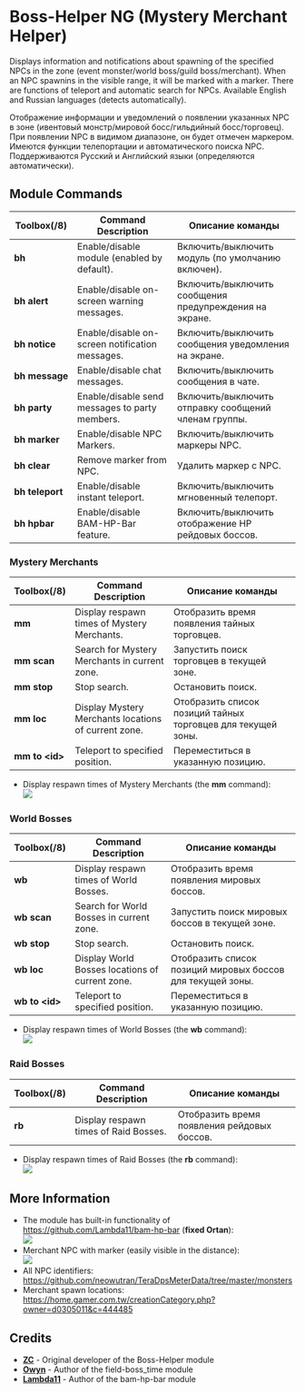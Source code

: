 # Boss-Helper NG (Mystery Merchant Helper)

Displays information and notifications about spawning of the specified NPCs in the zone (event monster/world boss/guild boss/merchant).
When an NPC spawnins in the visible range, it will be marked with a marker. There are functions of teleport and automatic search for NPCs. Available English and Russian languages (detects automatically).

Отображение информации и уведомлений о появлении указанных NPC в зоне (ивентовый монстр/мировой босс/гильдийный босс/торговец). 
При появлении NPC в видимом диапазоне, он будет отмечен маркером. Имеются функции телепортации и автоматического поиска NPC. Поддерживаются Русский и Английский языки (определяются автоматически).

## Module Commands
Toolbox(/8) | Command Description | Описание команды
--- | --- | ---
**bh** | Enable/disable module (enabled by default). | Включить/выключить модуль (по умолчанию включен).
**bh&nbsp;alert** | Enable/disable on-screen warning messages. | Включить/выключить сообщения предупреждения на экране.
**bh&nbsp;notice** | Enable/disable on-screen notification messages. | Включить/выключить сообщения уведомления на экране.
**bh&nbsp;message** | Enable/disable chat messages. | Включить/выключить сообщения в чате.
**bh&nbsp;party** | Enable/disable send messages to party members. | Включить/выключить отправку сообщений членам группы.
**bh&nbsp;marker** | Enable/disable NPC Markers. | Включить/выключить маркеры NPC.
**bh&nbsp;clear** | Remove marker from NPC. | Удалить маркер с NPC.
**bh&nbsp;teleport** | Enable/disable instant teleport. | Включить/выключить мгновенный телепорт.
**bh&nbsp;hpbar** | Enable/disable BAM-HP-Bar feature. | Включить/выключить отображение HP рейдовых боссов.

### Mystery Merchants
Toolbox(/8) | Command Description | Описание команды
--- | --- | ---
**mm** | Display respawn times of Mystery Merchants. | Отобразить время появления тайных торговцев.
**mm&nbsp;scan** | Search for Mystery Merchants in current zone. | Запустить поиск торговцев в текущей зоне.
**mm&nbsp;stop** | Stop search. | Остановить поиск.
**mm&nbsp;loc** | Display Mystery Merchants locations of current zone. | Отобразить список позиций тайных торговцев для текущей зоны.
**mm&nbsp;to&nbsp;&lt;id&gt;** | Teleport to specified position. | Переместиться в указанную позицию.

* Display respawn times of Mystery Merchants (the **mm** command):   
  ![](https://i.imgur.com/MRSGHDo.png)

### World Bosses
Toolbox(/8) | Command Description | Описание команды
--- | --- | ---
**wb** | Display respawn times of World Bosses. | Отобразить время появления мировых боссов.
**wb&nbsp;scan** | Search for World Bosses in current zone. | Запустить поиск мировых боссов в текущей зоне.
**wb&nbsp;stop** | Stop search. | Остановить поиск.
**wb&nbsp;loc** | Display World Bosses locations of current zone. | Отобразить список позиций мировых боссов для текущей зоны.
**wb&nbsp;to&nbsp;&lt;id&gt;** | Teleport to specified position. | Переместиться в указанную позицию.

* Display respawn times of World Bosses (the **wb** command):   
  ![](https://i.imgur.com/RPXfTFV.png)

### Raid Bosses
Toolbox(/8) | Command Description | Описание команды
--- | --- | ---
**rb** | Display respawn times of Raid Bosses. | Отобразить время появления рейдовых боссов.

* Display respawn times of Raid Bosses (the **rb** command):   
  ![](https://i.imgur.com/A6kpUCK.png)

## More Information

* The module has built-in functionality of https://github.com/Lambda11/bam-hp-bar (**fixed Ortan**):   
  ![](https://i.imgur.com/kLNyQJL.png)
* Merchant NPC with marker (easily visible in the distance):   
  ![](https://i.imgur.com/tdIJKJv.png)
* All NPC identifiers: https://github.com/neowutran/TeraDpsMeterData/tree/master/monsters
* Merchant spawn locations: https://home.gamer.com.tw/creationCategory.php?owner=d0305011&c=444485

## Credits
- **[ZC](https://github.com/tera-mod)** - Original developer of the Boss-Helper module
- **[Owyn](https://github.com/Owyn)** - Author of the field-boss_time module
- **[Lambda11](https://github.com/Lambda11)** - Author of the bam-hp-bar module
